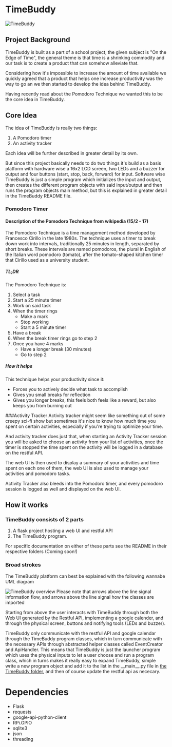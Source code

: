 # TimeBuddy

![TimeBuddy](https://raw.githubusercontent.com/nikolajlauridsen/RaspberryTimebuddy/master/Documentation/Images/timebuddy.jpg)

## Project Background
TimeBuddy is built as a part of a school project, the given subject is 
"On the Edge of Time", the general theme is that time is a shrinking commodity 
and our task is to create a product that can somehow alleviate that. 

Considering how it's impossible to increase the amount of time available we 
quickly agreed that a product that helps one increase productivity was the way 
to go an we then started to develop the idea behind TimeBuddy.

Having recently read about the Pomodoro Technique we wanted this to be the 
core idea in TimeBuddy.

## Core Idea

The idea of TimeBuddy is really two things:

1. A Pomodoro timer
2. An activity tracker

Each idea will be further described in greater detail by its own.
 
But since this project basically needs to do two things it's build as a basis 
platform with hardware wise a 16x2 LCD screen, two LEDs and a buzzer for output and 
four buttons (start, stop, back, forward) for input. 
Software wise TimeBuddy is just a simple program which initializes the 
input and output, then creates the different program objects with said 
input/output and then runs the program objects main method, but this is 
explained in greater detail in the TimeBuddy README file.

### Pomodoro Timer
#### Description of the Pomodoro Technique from wikipedia (15/2 - 17)
The Pomodoro Technique is a time management method developed by Francesco Cirillo in the late 1980s. The technique uses a timer to break down work into intervals, traditionally 25 minutes in length, separated by short breaks. These intervals are named pomodoros, the plural in English of the Italian word pomodoro (tomato), after the tomato-shaped kitchen timer that Cirillo used as a university student.

##### TL;DR
The Pomodoro Technique is:

1. Select a task
1. Start a 25 minute timer
2. Work on said task
3. When the timer rings
    * Make a mark
    * Stop working
    * Start a 5 minute timer
5. Have a break
6. When the break timer rings go to step 2
7. Once you have 4 marks
    * Have a longer break (30 minutes)
    * Go to step 2

##### How it helps
This technique helps your productivity since it:
* Forces you to actively decide what task to accomplish
* Gives you small breaks for reflection 
* Gives you longer breaks, this feels both feels like a reward, but also keeps you
from burning out

###Activity Tracker
Activity tracker might seem like something out of some creepy sci-fi show 
but sometimes it's nice to know how much time you spent on certain activities, 
especially if you're trying to optimize your time. 

And activity tracker does just that, when starting an Activity Tracker session 
you will be asked to choose an activity from your list of activities, once the 
timer is stopped the time spent on the activity will be logged in a database 
on the restful API.

The web UI is then used to display a summary of your activities and time 
spent on each one of them, the web UI is also used to manage your activities 
and pomodoro tasks.

Activity Tracker also bleeds into the Pomodoro timer, and every pomodoro 
session is logged as well and displayed on the web UI.


## How it works

### TimeBuddy consists of 2 parts
1. A flask project hosting a web UI and restful API 
2. The TimeBuddy program. 

For specific documentation on either of these parts see the README in their 
respective folders (Coming soon!)

### Broad strokes
The TimeBuddy platform can best be explained with the following wannabe UML 
diagram

![TimeBuddy overview](https://raw.githubusercontent.com/nikolajlauridsen/RaspberryTimebuddy/master/Documentation/Images/UML.png)
Please note that arrows above the line signal information flow, and arrows 
above the line signal how the classes are imported

Starting from above the user interacts with TimeBuddy through both the Web UI 
generated by the Restful API, implementing a google calender, and through the 
 physical screen, buttons and notifying tools (LEDs and buzzer).
 
TimeBuddy only communicate with the restful API and google calendar through 
the TimeBuddy program classes, which in turn communicate with the necessary 
APIs through abstracted helper classes called EventCreator and ApiHandler. 
This means that TimeBuddy is just the launcher program which uses the physical 
inputs to let a user choose and run a program class, which in turns makes it 
really easy to expand TimeBuddy, simple write a new program object and add it 
to the list in the \_\_main\_\_.py file in [the TimeBuddy folder](https://github.com/nikolajlauridsen/RaspberryTimebuddy/tree/master/TimeBuddy), 
and then of course update the restful api as nececary.




# Dependencies
* Flask
* requests
* google-api-python-client
* RPi.GPIO
* sqlite3
* json
* threading